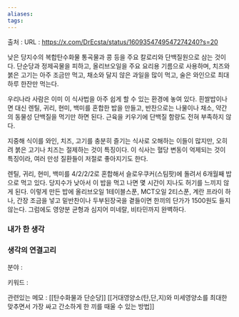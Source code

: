 ```yaml
---
aliases: 
tags:
---
```

출처 : 
URL : https://x.com/DrEcsta/status/1609354749547274240?s=20

낮은 당지수의 복합탄수화물 통곡물과 콩 등을 주요 칼로리와 단백질원으로 삼는 것이다. 단순당과 정제곡물을 피하고, 올리브오일을 주요 요리용 기름으로 사용하며, 치즈와 붉은 고기는 아주 조금만 먹고, 채소와 달지 않은 과일을 많이 먹고, 술은 와인으로 최대 하루 한잔만 먹는다.

우리나라 사람은 이미 이 식사법을 아주 쉽게 할 수 있는 환경에 놓여 있다. 흰쌀밥이나 면 대신 렌틸, 귀리, 현미, 백미를 혼합한 밥을 만들고, 반찬으로는 나물이나 채소, 약간의 동물성 단백질을 먹기만 하면 된다. 근육을 키우기에 단백질 함량도 전혀 부족하지 않다.

지중해 식이를 와인, 치즈, 고기를 충분히 즐기는 식사로 오해하는 이들이 많지만, 오히려 붉은 고기나 치즈는 절제하는 것이 특징이다. 이 식사는 혈당 변동이 억제되는 것이 특징이라, 여러 만성 질환들이 저절로 좋아지기도 한다.

렌틸, 귀리, 현미, 백미를 4/2/2/2로 혼합해서 슬로우쿠커(스팀팟)에 돌려서 6개월째 밥으로 먹고 있다. 당지수가 낮아서 이 밥을 먹고 나면 몇 시간이 지나도 허기를 느끼지 않게 된다.
이렇게 만든 밥에 올리브오일 1테이블스푼, MCT오일 2티스푼, 계란 프라이 하나, 간장 조금을 넣고 밑반찬이나 두부된장국을 곁들이면 한끼의 단가가 1500원도 들지 않는다. 그럼에도 영양분 균형과 심지어 미네랄, 비타민까지 완벽하다.

### 내가 한 생각


### 생각의 연결고리
분야 : 

키워드 : 


관련있는 메모 : 
[[탄수화물과 단순당]] [[거대영양소(탄,단,지)와 미세영양소를 최대한 맞추면서 가장 싸고 간소하게 한 끼를 때울 수 있는 방법]]